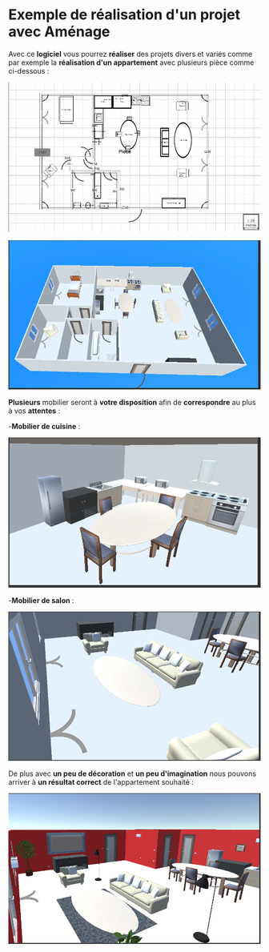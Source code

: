 # Exemple de réalisation d'un projet avec Aménage

Avec ce **logiciel** vous pourrez **réaliser** des projets divers et variés comme par exemple la **réalisation d'un appartement** avec plusieurs pièce comme ci-dessous :



![Vue 2D du projet](.gitbook/assets/image%20%2825%29.png)

![Vue 3D du projet](.gitbook/assets/image%20%2833%29.png)

**Plusieurs** mobilier seront à **votre disposition** afin de **correspondre** au plus à vos **attentes** : 

-**Mobilier de cuisine** :

![Capture d&apos;&#xE9;cran de la cuisine](.gitbook/assets/image%20%2829%29.png)

-**Mobilier de salon** :

![Capture d&apos;&#xE9;cran du salon](.gitbook/assets/image%20%287%29.png)

De plus avec **un peu de décoration** et **un peu d'imagination** nous pouvons arriver à **un résultat correct** de l'appartement souhaité : 

![Logement avec de la d&#xE9;coration](.gitbook/assets/image%20%2824%29.png)



